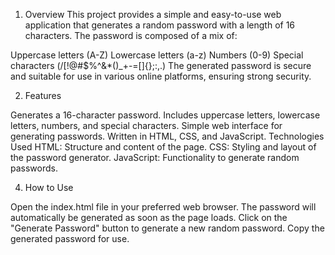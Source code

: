 1. Overview
This project provides a simple and easy-to-use web application that generates a random password with a length of 16 characters. The password is composed of a mix of:

Uppercase letters (A-Z)
Lowercase letters (a-z)
Numbers (0-9)
Special characters (/[!@#$%^&*()_+\-=\[\]{};:,.)
The generated password is secure and suitable for use in various online platforms, ensuring strong security.

2. Features
   
Generates a 16-character password.
Includes uppercase letters, lowercase letters, numbers, and special characters.
Simple web interface for generating passwords.
Written in HTML, CSS, and JavaScript.
Technologies Used
HTML: Structure and content of the page.
CSS: Styling and layout of the password generator.
JavaScript: Functionality to generate random passwords.

4. How to Use
   
Open the index.html file in your preferred web browser.
The password will automatically be generated as soon as the page loads.
Click on the "Generate Password" button to generate a new random password.
Copy the generated password for use.
